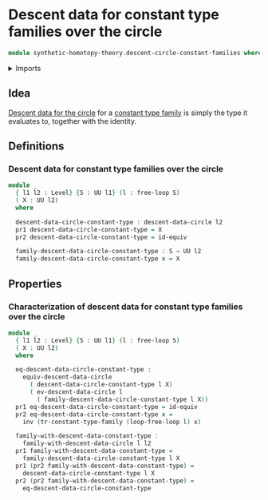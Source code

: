 # Descent data for constant type families over the circle

```agda
module synthetic-homotopy-theory.descent-circle-constant-families where
```

<details><summary>Imports</summary>

```agda
open import foundation.constant-type-families
open import foundation.dependent-pair-types
open import foundation.equivalences
open import foundation.identity-types
open import foundation.universe-levels

open import synthetic-homotopy-theory.descent-circle
open import synthetic-homotopy-theory.free-loops
```

</details>

## Idea

[Descent data for the circle](synthetic-homotopy-theory.descent-circle.md) for a
[constant type family](foundation.constant-type-families.md) is simply the type
it evaluates to, together with the identity.

## Definitions

### Descent data for constant type families over the circle

```agda
module _
  { l1 l2 : Level} {S : UU l1} (l : free-loop S)
  ( X : UU l2)
  where

  descent-data-circle-constant-type : descent-data-circle l2
  pr1 descent-data-circle-constant-type = X
  pr2 descent-data-circle-constant-type = id-equiv

  family-descent-data-circle-constant-type : S → UU l2
  family-descent-data-circle-constant-type x = X
```

## Properties

### Characterization of descent data for constant type families over the circle

```agda
module _
  { l1 l2 : Level} {S : UU l1} (l : free-loop S)
  ( X : UU l2)
  where

  eq-descent-data-circle-constant-type :
    equiv-descent-data-circle
      ( descent-data-circle-constant-type l X)
      ( ev-descent-data-circle l
        ( family-descent-data-circle-constant-type l X))
  pr1 eq-descent-data-circle-constant-type = id-equiv
  pr2 eq-descent-data-circle-constant-type x =
    inv (tr-constant-type-family (loop-free-loop l) x)

  family-with-descent-data-constant-type :
    family-with-descent-data-circle l l2
  pr1 family-with-descent-data-constant-type =
    family-descent-data-circle-constant-type l X
  pr1 (pr2 family-with-descent-data-constant-type) =
    descent-data-circle-constant-type l X
  pr2 (pr2 family-with-descent-data-constant-type) =
    eq-descent-data-circle-constant-type
```
